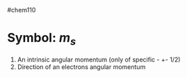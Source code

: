 #chem110 
# Symbol: $m_s$
1. An intrinsic angular momentum (only of specific - +- 1/2)
2. Direction of an electrons angular momentum